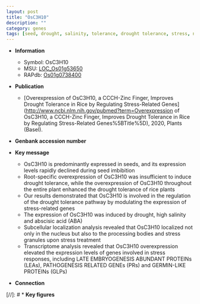```yaml
---
layout: post
title: "OsC3H10"
description: ""
category: genes
tags: [seed, drought, salinity, tolerance, drought tolerance, stress, nucleus, abscisic acid, stress response]
---
```


* **Information**  
    + Symbol: OsC3H10  
    + MSU: [LOC_Os01g53650](http://rice.plantbiology.msu.edu/cgi-bin/ORF_infopage.cgi?orf=LOC_Os01g53650)  
    + RAPdb: [Os01g0738400](http://rapdb.dna.affrc.go.jp/viewer/gbrowse_details/irgsp1?name=Os01g0738400)  

* **Publication**  
    + [Overexpression of OsC3H10, a CCCH-Zinc Finger, Improves Drought Tolerance in Rice by Regulating Stress-Related Genes](http://www.ncbi.nlm.nih.gov/pubmed?term=Overexpression of OsC3H10, a CCCH-Zinc Finger, Improves Drought Tolerance in Rice by Regulating Stress-Related Genes%5BTitle%5D), 2020, Plants (Basel).

* **Genbank accession number**  

* **Key message**  
    + OsC3H10 is predominantly expressed in seeds, and its expression levels rapidly declined during seed imbibition
    + Root-specific overexpression of OsC3H10 was insufficient to induce drought tolerance, while the overexpression of OsC3H10 throughout the entire plant enhanced the drought tolerance of rice plants
    + Our results demonstrated that OsC3H10 is involved in the regulation of the drought tolerance pathway by modulating the expression of stress-related genes
    + The expression of OsC3H10 was induced by drought, high salinity and abscisic acid (ABA)
    + Subcellular localization analysis revealed that OsC3H10 localized not only in the nucleus but also to the processing bodies and stress granules upon stress treatment
    + Transcriptome analysis revealed that OsC3H10 overexpression elevated the expression levels of genes involved in stress responses, including LATE EMBRYOGENESIS ABUNDANT PROTEINs (LEAs), PATHOGENESIS RELATED GENEs (PRs) and GERMIN-LIKE PROTEINs (GLPs)

* **Connection**  

[//]: # * **Key figures**  


